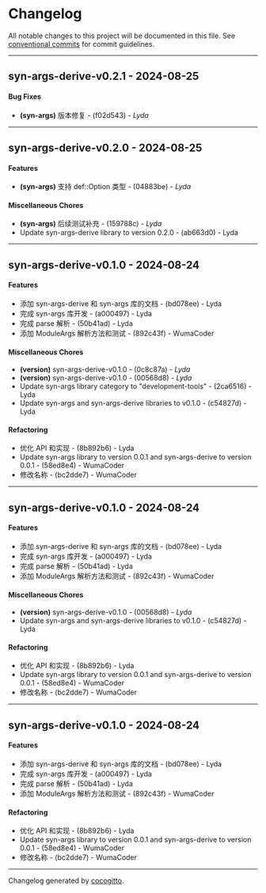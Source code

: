 # Changelog
All notable changes to this project will be documented in this file. See [conventional commits](https://www.conventionalcommits.org/) for commit guidelines.

- - -
## syn-args-derive-v0.2.1 - 2024-08-25
#### Bug Fixes
- **(syn-args)** 版本修复 - (f02d543) - *Lyda*

- - -

## syn-args-derive-v0.2.0 - 2024-08-25
#### Features
- **(syn-args)** 支持 def::Option 类型 - (04883be) - *Lyda*
#### Miscellaneous Chores
- **(syn-args)** 后续测试补充 - (159788c) - *Lyda*
- Update syn-args-derive library to version 0.2.0 - (ab663d0) - Lyda

- - -

## syn-args-derive-v0.1.0 - 2024-08-24
#### Features
- 添加 syn-args-derive 和 syn-args 库的文档 - (bd078ee) - Lyda
- 完成 syn-args 库开发 - (a000497) - Lyda
- 完成 parse 解析 - (50b41ad) - Lyda
- 添加 ModuleArgs 解析方法和测试 - (892c43f) - WumaCoder
#### Miscellaneous Chores
- **(version)** syn-args-derive-v0.1.0 - (0c8c87a) - *Lyda*
- **(version)** syn-args-derive-v0.1.0 - (00568d8) - *Lyda*
- Update syn-args library category to "development-tools" - (2ca6516) - Lyda
- Update syn-args and syn-args-derive libraries to v0.1.0 - (c54827d) - Lyda
#### Refactoring
- 优化 API 和实现 - (8b892b6) - Lyda
- Update syn-args library to version 0.0.1 and syn-args-derive to version 0.0.1 - (58ed8e4) - WumaCoder
- 修改名称 - (bc2dde7) - WumaCoder

- - -

## syn-args-derive-v0.1.0 - 2024-08-24
#### Features
- 添加 syn-args-derive 和 syn-args 库的文档 - (bd078ee) - Lyda
- 完成 syn-args 库开发 - (a000497) - Lyda
- 完成 parse 解析 - (50b41ad) - Lyda
- 添加 ModuleArgs 解析方法和测试 - (892c43f) - WumaCoder
#### Miscellaneous Chores
- **(version)** syn-args-derive-v0.1.0 - (00568d8) - *Lyda*
- Update syn-args and syn-args-derive libraries to v0.1.0 - (c54827d) - Lyda
#### Refactoring
- 优化 API 和实现 - (8b892b6) - Lyda
- Update syn-args library to version 0.0.1 and syn-args-derive to version 0.0.1 - (58ed8e4) - WumaCoder
- 修改名称 - (bc2dde7) - WumaCoder

- - -

## syn-args-derive-v0.1.0 - 2024-08-24
#### Features
- 添加 syn-args-derive 和 syn-args 库的文档 - (bd078ee) - Lyda
- 完成 syn-args 库开发 - (a000497) - Lyda
- 完成 parse 解析 - (50b41ad) - Lyda
- 添加 ModuleArgs 解析方法和测试 - (892c43f) - WumaCoder
#### Refactoring
- 优化 API 和实现 - (8b892b6) - Lyda
- Update syn-args library to version 0.0.1 and syn-args-derive to version 0.0.1 - (58ed8e4) - WumaCoder
- 修改名称 - (bc2dde7) - WumaCoder

- - -

Changelog generated by [cocogitto](https://github.com/cocogitto/cocogitto).